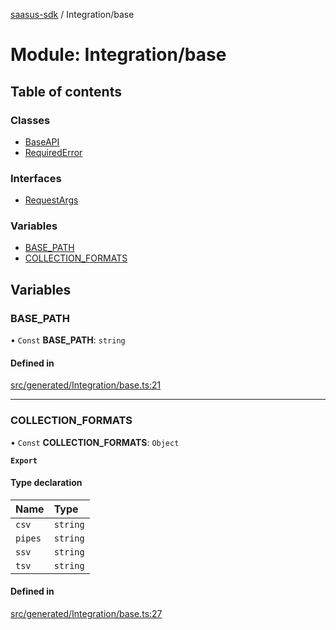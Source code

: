 [saasus-sdk](../README.md) / Integration/base

# Module: Integration/base

## Table of contents

### Classes

- [BaseAPI](../classes/Integration_base.BaseAPI.md)
- [RequiredError](../classes/Integration_base.RequiredError.md)

### Interfaces

- [RequestArgs](../interfaces/Integration_base.RequestArgs.md)

### Variables

- [BASE\_PATH](Integration_base.md#base_path)
- [COLLECTION\_FORMATS](Integration_base.md#collection_formats)

## Variables

### BASE\_PATH

• `Const` **BASE\_PATH**: `string`

#### Defined in

[src/generated/Integration/base.ts:21](https://github.com/saasus-platform/saasus-sdk-javascript/blob/c6c266c/src/generated/Integration/base.ts#L21)

___

### COLLECTION\_FORMATS

• `Const` **COLLECTION\_FORMATS**: `Object`

**`Export`**

#### Type declaration

| Name | Type |
| :------ | :------ |
| `csv` | `string` |
| `pipes` | `string` |
| `ssv` | `string` |
| `tsv` | `string` |

#### Defined in

[src/generated/Integration/base.ts:27](https://github.com/saasus-platform/saasus-sdk-javascript/blob/c6c266c/src/generated/Integration/base.ts#L27)
